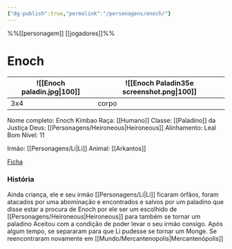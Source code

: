 ```yaml
---
{"dg-publish":true,"permalink":"/personagens/enoch/"}
---
```

%%[[personagem]] [[jogadores]]%% 
# Enoch
![[Enoch paladin.jpg\|100]] | ![[Enoch Paladin35e screenshot.png\|100]]
---|---
3x4|corpo


Nome completo: Enoch Kimbao
Raça: [[Humano]]
Classe: [[Paladino]] da Justiça
Deus: [[Personagens/Heironeous|Heironeous]]
Alinhamento: Leal Bom
Nível: 11

Irmão: [[Personagens/Li|Li]]
Animal: [[Arkantos]]

[Ficha](https://docs.google.com/spreadsheets/d/1N_DWE0-fEj9ikydNN_grxt86FTaS__yTqt4nsGQJN5Y/edit#gid=16228907)

### História
Ainda criança, ele e seu irmão [[Personagens/Li|Li]] ficaram órfãos, foram atacados por uma abominação e encontrados e salvos por um paladino que disse estar a procura de Enoch por ele ser um escolhido de [[Personagens/Heironeous|Heironeous]] para também se tornar um paladino
Aceitou com a condição de poder levar o seu irmão consigo.
Após algum tempo, se separaram para que Li pudesse se tornar um Monge.
Se reencontraram novamente em [[Mundo/Mercantenopolis|Mercantenópolis]]
